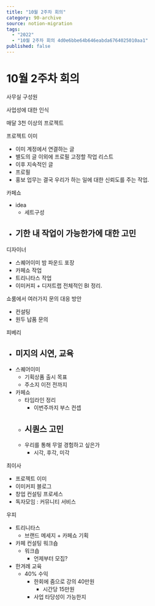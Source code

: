 ```yaml
---
title: "10월 2주차 회의"
category: 90-archive
source: notion-migration
tags:
  - "2022"
  - "10월 2주차 회의 4d0e6bbe64b646eabda6764025010aa1"
published: false
---
```


# 10월 2주차 회의

사무실 구성원

사업성에 대한 인식

매달 3천 이상의 프로젝트

프로젝트 이미

* 이미 계정에서 연결하는 글
* 별도의 글 이외에 프로필 고정할 작업 리스트
* 이후 지속적인 글
* 프로필
* 홍보 업무는 결국 우리가 하는 일에 대한 신뢰도를 주는 작업.

카페쇼

* idea
  * 세트구성
* ## 기한 내 작업이 가능한가에 대한 고민

디자이너

* 스퀘어이미 밤 파운드 포장
* 카페쇼 작업
* 트리니타스 작업
* 이미커피 + 디저트랩 전체적인 BI 정리.

쇼룸에서 여러가지 문의 대응 방안

* 컨설팅
* 원두 납품 문의

피베리

* ## 미지의 시연, 교육
* 스퀘어이미
  * 기획상품 출시 목표
  * 주소지 이전 전까지
* 카페쇼
  * 타임라인 정리
    * 이번주까지 부스 컨셉
  * ## 시퀀스 고민
  * 우리를 통해 무얼 경험하고 싶은가
    * 시각, 후각, 미각

최이사

* 프로젝트 이미
* 이미커피 블로그
* 창업 컨설팅 프로세스
* 독자모임 : 커뮤니티 서비스

우피

* 트리니타스
  * 브랜드 메세지 + 카페쇼 기획
* 카페 컨설팅 워크숍
  * 워크숍
    * 언제부터 모집?
* 한겨례 교육
  * 40% 수익
    * 한회에 줌으로 강의 40만원
      * 시간당 15만원
    * 사업 타당성이 가능한지
